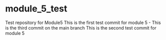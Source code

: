 # module_5_test
Test repository for Module5
This is the first test commit for module 5 - This is the third commit on the main branch
This is the second test commit for module 5